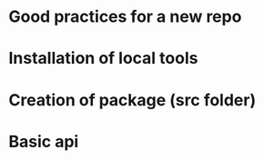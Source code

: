 # Good practices for a new repo

# Installation of local tools

# Creation of package (src folder)

# Basic api